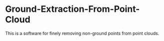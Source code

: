 # Ground-Extraction-From-Point-Cloud
This is a software for finely removing non-ground points from point clouds.
